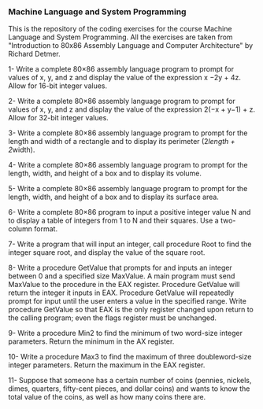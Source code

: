 ### Machine Language and System Programming


This is the repository of the coding exercises for the course Machine Language and System Programming. All the exercises are taken from "Introduction to 80x86 Assembly Language and Computer Architecture" by Richard Detmer.

1- Write a complete 80×86 assembly language program to prompt for values of x, y, and z and display the value of the expression x −2y + 4z. Allow for 16-bit integer values.

2- Write a complete 80×86 assembly language program to prompt for values of x, y, and z and display the value of the expression 2(−x + y−1) + z. Allow for 32-bit integer values.

3- Write a complete 80×86 assembly language program to prompt for the length and width of a rectangle and to display its perimeter (2*length + 2*width).

4- Write a complete 80×86 assembly language program to prompt for the length, width, and height of a box and to display its volume.

5- Write a complete 80×86 assembly language program to prompt for the length, width, and height of a box and to display its surface area.

6- Write a complete 80×86 program to input a positive integer value N and to display a table of integers from 1 to N and their squares. Use a two-column format.

7- Write a program that will input an integer, call procedure Root to find the integer square root, and display the value of the square root. 

8- Write a procedure GetValue that prompts for and inputs an integer between 0 and a specified size MaxValue. A main program must send MaxValue to the procedure in the EAX register. Procedure GetValue will return the integer it inputs in EAX. Procedure GetValue will repeatedly prompt for input until the user enters a value in the specified range. Write procedure GetValue so that EAX is the only register changed upon return to the calling program; even the flags register must be unchanged.

9- Write a procedure Min2 to find the minimum of two word-size integer parameters. Return the minimum in the AX register.

10- Write a procedure Max3 to find the maximum of three doubleword-size integer parameters. Return the maximum in the EAX register.

11- Suppose that someone has a certain number of coins (pennies, nickels, dimes, quarters, fifty-cent pieces, and dollar coins) and wants to know the total value of the coins, as well as how many coins there are.
